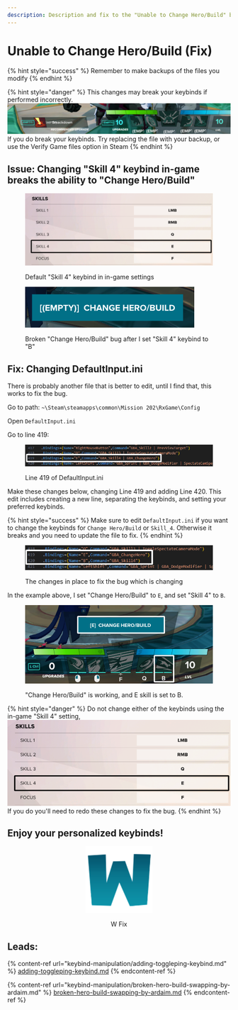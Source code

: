 ```yaml
---
description: Description and fix to the "Unable to Change Hero/Build" bug.
---
```


# Unable to Change Hero/Build (Fix)

{% hint style="success" %}
Remember to make backups of the files you modify
{% endhint %}

{% hint style="danger" %}
This changes may break your keybinds if performed incorrectly.<img src="../.gitbook/assets/brokenkeybinds.png" alt="" data-size="original">\
If you do break your keybinds. Try replacing the file with your backup, or use the Verify Game files option in Steam
{% endhint %}

## Issue: Changing "Skill 4" keybind in-game breaks the ability to "Change Hero/Build"

<figure><img src="../.gitbook/assets/skill4ingame.png" alt=""><figcaption><p>Default "Skill 4" keybind in in-game settings</p></figcaption></figure>

<figure><img src="../.gitbook/assets/brokenchangeherobuild.png" alt=""><figcaption><p>Broken "Change Hero/Build" bug after I set "Skill 4" keybind to "B"</p></figcaption></figure>

## Fix: Changing DefaultInput.ini

There is probably another file that is better to edit, until I find that, this works to fix the bug.

Go to path: `~\Steam\steamapps\common\Mission 202\RxGame\Config`

Open `DefaultInput.ini`&#x20;

Go to line 419:

<figure><img src="../.gitbook/assets/beforechanges.png" alt=""><figcaption><p>Line 419 of DefaultInput.ini</p></figcaption></figure>

Make these changes below, changing Line 419 and adding Line 420. This edit includes creating a new line, separating the keybinds, and setting your preferred keybinds.

{% hint style="success" %}
Make sure to edit `DefaultInput.ini` if you want to change the keybinds for `Change Hero/Build` or `Skill_4`. Otherwise it breaks and you need to update the file to fix.
{% endhint %}

<figure><img src="../.gitbook/assets/afterchanges.png" alt=""><figcaption><p>The changes in place to fix the bug which is changing</p></figcaption></figure>

In the example above, I set "Change Hero/Build" to `E`, and set "Skill 4" to `B`.

<figure><img src="../.gitbook/assets/finalproduct.png" alt=""><figcaption><p>"Change Hero/Build" is working, and E skill is set to B.</p></figcaption></figure>

{% hint style="danger" %}
Do not change either of the keybinds using the in-game "Skill 4" setting,![](../.gitbook/assets/skill4ingame.png)\
If you do you'll need to redo these changes to fix the bug.
{% endhint %}

## Enjoy your personalized keybinds!

<div align="center">

<figure><img src="../.gitbook/assets/Wingiganticcolor-300px.png" alt="" width="150"><figcaption><p>W Fix</p></figcaption></figure>

</div>

## Leads:&#x20;

{% content-ref url="keybind-manipulation/adding-toggleping-keybind.md" %}
[adding-toggleping-keybind.md](keybind-manipulation/adding-toggleping-keybind.md)
{% endcontent-ref %}

{% content-ref url="keybind-manipulation/broken-hero-build-swapping-by-ardaim.md" %}
[broken-hero-build-swapping-by-ardaim.md](keybind-manipulation/broken-hero-build-swapping-by-ardaim.md)
{% endcontent-ref %}

